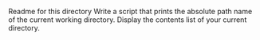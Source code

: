 Readme for this directory
Write a script that prints the absolute path name of the current working directory.
Display the contents list of your current directory.
